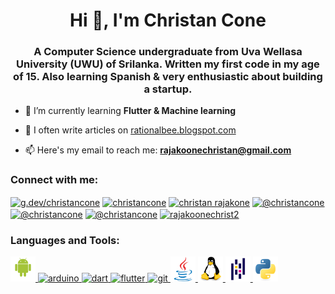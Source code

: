 <h1 align="center">Hi 👋, I'm Christan Cone</h1>
<h3 align="center">A Computer Science undergraduate from Uva Wellasa University (UWU) of Srilanka. Written my first code in my age of 15. Also learning Spanish & very enthusiastic about building a startup.</h3>

- 🌱 I’m currently learning **Flutter & Machine learning**

- 📝 I often write articles on [rationalbee.blogspot.com](rationalbee.blogspot.com)

- 📫 Here's my email to reach me: **rajakoonechristan@gmail.com**

<h3 align="left">Connect with me:</h3>
<p align="left">
<a href="https://g.dev/christancone" target="blank"><img align="center" src="https://raw.githubusercontent.com/rahuldkjain/github-profile-readme-generator/master/src/images/icons/Social/devto.svg" alt="g.dev/christancone" height="30" width="40" /></a>
<a href="https://twitter.com/christancone" target="blank"><img align="center" src="https://raw.githubusercontent.com/rahuldkjain/github-profile-readme-generator/master/src/images/icons/Social/twitter.svg" alt="christancone" height="30" width="40" /></a>
<a href="https://linkedin.com/in/christan rajakone" target="blank"><img align="center" src="https://raw.githubusercontent.com/rahuldkjain/github-profile-readme-generator/master/src/images/icons/Social/linked-in-alt.svg" alt="christan rajakone" height="30" width="40" /></a>
<a href="https://stackoverflow.com/users/@christancone" target="blank"><img align="center" src="https://raw.githubusercontent.com/rahuldkjain/github-profile-readme-generator/master/src/images/icons/Social/stack-overflow.svg" alt="@christancone" height="30" width="40" /></a>
<a href="https://instagram.com/@christancone" target="blank"><img align="center" src="https://raw.githubusercontent.com/rahuldkjain/github-profile-readme-generator/master/src/images/icons/Social/instagram.svg" alt="@christancone" height="30" width="40" /></a>
<a href="https://www.codechef.com/users/@christancone" target="blank"><img align="center" src="https://cdn.jsdelivr.net/npm/simple-icons@3.1.0/icons/codechef.svg" alt="@christancone" height="30" width="40" /></a>
<a href="https://www.hackerrank.com/rajakoonechrist2" target="blank"><img align="center" src="https://raw.githubusercontent.com/rahuldkjain/github-profile-readme-generator/master/src/images/icons/Social/hackerrank.svg" alt="rajakoonechrist2" height="30" width="40" /></a>
</p>

<h3 align="left">Languages and Tools:</h3>
<p align="left"> <a href="https://developer.android.com" target="_blank" rel="noreferrer"> <img src="https://raw.githubusercontent.com/devicons/devicon/master/icons/android/android-original-wordmark.svg" alt="android" width="40" height="40"/> </a> <a href="https://www.arduino.cc/" target="_blank" rel="noreferrer"> <img src="https://cdn.worldvectorlogo.com/logos/arduino-1.svg" alt="arduino" width="40" height="40"/> </a> <a href="https://dart.dev" target="_blank" rel="noreferrer"> <img src="https://www.vectorlogo.zone/logos/dartlang/dartlang-icon.svg" alt="dart" width="40" height="40"/> </a> <a href="https://flutter.dev" target="_blank" rel="noreferrer"> <img src="https://www.vectorlogo.zone/logos/flutterio/flutterio-icon.svg" alt="flutter" width="40" height="40"/> </a> <a href="https://git-scm.com/" target="_blank" rel="noreferrer"> <img src="https://www.vectorlogo.zone/logos/git-scm/git-scm-icon.svg" alt="git" width="40" height="40"/> </a> <a href="https://www.java.com" target="_blank" rel="noreferrer"> <img src="https://raw.githubusercontent.com/devicons/devicon/master/icons/java/java-original.svg" alt="java" width="40" height="40"/> </a> <a href="https://www.linux.org/" target="_blank" rel="noreferrer"> <img src="https://raw.githubusercontent.com/devicons/devicon/master/icons/linux/linux-original.svg" alt="linux" width="40" height="40"/> </a> <a href="https://pandas.pydata.org/" target="_blank" rel="noreferrer"> <img src="https://raw.githubusercontent.com/devicons/devicon/2ae2a900d2f041da66e950e4d48052658d850630/icons/pandas/pandas-original.svg" alt="pandas" width="40" height="40"/> </a> <a href="https://www.python.org" target="_blank" rel="noreferrer"> <img src="https://raw.githubusercontent.com/devicons/devicon/master/icons/python/python-original.svg" alt="python" width="40" height="40"/> </a> </p>
